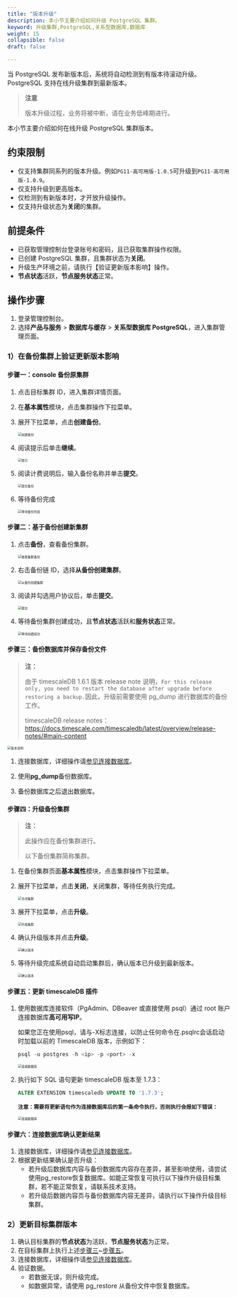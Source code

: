 ```yaml
---
title: "版本升级"
description: 本小节主要介绍如何升级 PostgreSQL 集群。 
keyword: 升级集群,PostgreSQL,关系型数据库,数据库
weight: 15
collapsible: false
draft: false

---
```


<!--1、更新方式2、更新步骤1）验证更新版本影响步骤一：console 备份原集群步骤二：基于备份创建新集群步骤三：使用 pg_dump 备份数据库，并保存备份文件步骤四：升级备份集群步骤五：更新 timescaleDB 插件步骤六：用户连接数据库并确认更新结果步骤七：根据更新结果确认是否升级2）更新版本：步骤一：使用 pg_dump 备份数据库，并保存备份文件步骤二：关闭集群步骤三：升级集群步骤四：更新 timescaleDB 插件（同【验证更新版本影响】操作【步骤四】）步骤五：验证数据或使用 pg_restore 从备份文件中恢复数据库-->

当 PostgreSQL 发布新版本后，系统将自动检测到有版本待滚动升级。PostgreSQL 支持在线升级集群到最新版本。

> **注意**
>
> 版本升级过程，业务将被中断，请在业务低峰期进行。

本小节主要介绍如何在线升级 PostgreSQL 集群版本。

## 约束限制

- 仅支持集群同系列的版本升级。例如`PG11-高可用版-1.0.5`可升级到`PG11-高可用版-1.0.9`。
- 仅支持升级到更高版本。
- 仅检测到有新版本时，才开放升级操作。
- 仅支持升级状态为**关闭**的集群。

## 前提条件

- 已获取管理控制台登录账号和密码，且已获取集群操作权限。
- 已创建 PostgreSQL 集群，且集群状态为**关闭**。
- 升级生产环境之前，请执行【验证更新版本影响】操作。
- **节点状态**活跃，**节点服务状态**正常。

## 操作步骤

1. 登录管理控制台。
2. 选择**产品与服务** > **数据库与缓存** > **关系型数据库 PostgreSQL**，进入集群管理页面。

### 1）在备份集群上验证更新版本影响

#### 步骤一：console 备份原集群

1. 点击目标集群 ID，进入集群详情页面。

2. 在**基本属性**模块，点击集群操作下拉菜单。

3. 展开下拉菜单，点击**创建备份**。

   <img src="../../../_images/upgrade_01.png" alt="创建备份" style="zoom:50%;" />

2. 阅读提示后单击**继续**。

   <img src="../../../_images/upgrade_02.png" alt="提示" style="zoom:50%;" />

3. 阅读计费说明后，输入备份名称并单击**提交**。

   <img src="../../../_images/upgrade_03.png" alt="提交备份" style="zoom:50%;" />

4. 等待备份完成

   <img src="../../../_images/upgrade_04.png" alt="等待备份完成" style="zoom:50%;" />

#### 步骤二：基于备份创建新集群

1. 点击**备份**，查看备份集群。

   <img src="../../../_images/upgrade_05.png" alt="查看集群备份" style="zoom:50%;" />

2. 右击备份链 ID，选择**从备份创建集群**。

   <img src="../../../_images/upgrade_06.png" alt="从备份创建集群" style="zoom:50%;" />

3. 阅读并勾选用户协议后，单击**提交**。

   <img src="../../../_images/upgrade_07.png" alt="提交" style="zoom:50%;" />

4. 等待备份集群创建成功，且**节点状态**活跃和**服务状态**正常。

   <img src="../../../_images/upgrade_08.png" alt="等待创建成功" style="zoom:50%;" />

#### 步骤三：备份数据库并保存备份文件

> <b>注：</b>
>
> 由于 timescaleDB 1.6.1 版本 release note 说明，`For this release only, you need to restart the database after upgrade before restoring a backup.`因此，升级前需要使用 pg_dump 进行数据库的备份工作。
>
> timescaleDB release notes：https://docs.timescale.com/timescaledb/latest/overview/release-notes/#main-content

<img src="../../../_images/upgrade_09.png" alt="版本说明" style="zoom:50%;" />

1. 连接数据库，详细操作请[参见连接数据库](/database/postgresql/manual/mgt_connect/access_pg/)。
2. 使用**pg_dump**备份数据库。

3. 备份数据库之后退出数据库。

#### 步骤四：升级备份集群

> <b>注：</b>
>
> 此操作应在备份集群进行。
>
> 以下备份集群简称集群。

1. 在备份集群页面**基本属性**模块，点击集群操作下拉菜单。

2. 展开下拉菜单，点击**关闭**，关闭集群，等待任务执行完成。

   <img src="../../../_images/upgrade_10.png" alt="关闭集群" style="zoom:50%;" />

2. 展开下拉菜单，点击**升级**。

   <img src="../../../_images/upgrade_11.png" alt="升级集群" style="zoom:50%;" />

3. 确认升级版本并点击**升级**。

   <img src="../../../_images/upgrade_12.png" alt="确认版本" style="zoom:50%;" />

4. 等待升级完成系统自动启动集群后，确认版本已升级到最新版本。

   <img src="../../../_images/upgrade_13.png" alt="确认版本" style="zoom:50%;" />

#### 步骤五：更新 timescaleDB 插件

1. 使用数据库连接软件（PgAdmin、DBeaver 或直接使用 psql）通过 root 账户连接数据库**高可用写IP**。

   如果您正在使用psql，请与-X标志连接，以防止任何命令在.psqlrc会话启动时加载以前的 TimescaleDB 版本，示例如下：

   ```sql
   psql -u postgres -h <ip> -p <port> -x
   ```

   <img src="../../../_images/upgrade_14.png" alt="连接数据库" style="zoom:50%;" />

2. 执行如下 SQL 语句更新 timescaleDB 版本至 1.7.3：

   ```sql
   ALTER EXTENSION timescaledb UPDATE TO '1.7.3';
   ```

   <b> `注意：需要将更新语句作为连接数据库后的第一条命令执行，否则执行会报如下错误：`</b>

   <img src="../../../_images/upgrade_15.png" alt="连接数据库" style="zoom:50%;" />

#### 步骤六：连接数据库确认更新结果

1. 连接数据库，详细操作请[参见连接数据库](/database/postgresql/manual/mgt_connect/access_pg/)。
2. 根据更新结果确认是否升级：
   - 若升级后数据库内容与备份数据库内容存在差异，甚至影响使用，请尝试使用pg_restore恢复数据库。如能正常恢复可执行以下操作升级目标集群，若不能正常恢复，请联系技术支持。
   - 若升级后数据内容页与备份数据库内容无差异，请执行以下操作升级目标集群。

### 2）更新目标集群版本

1. 确认目标集群的**节点状态**为活跃，**节点服务状态**为正常。
2. 在目标集群上执行上述[步骤三](#步骤三备份数据库并保存备份文件)~[步骤五](#步骤五更新-timescaledb-插件)。
3. 连接数据库，详细操作请[参见连接数据库](http://localhost:1313/database/postgresql/manual/mgt_connect/access_pg/)。
4. 验证数据。
   - 若数据无误，则升级完成。
   - 如数据异常，请使用 pg_restore 从备份文件中恢复数据库。
